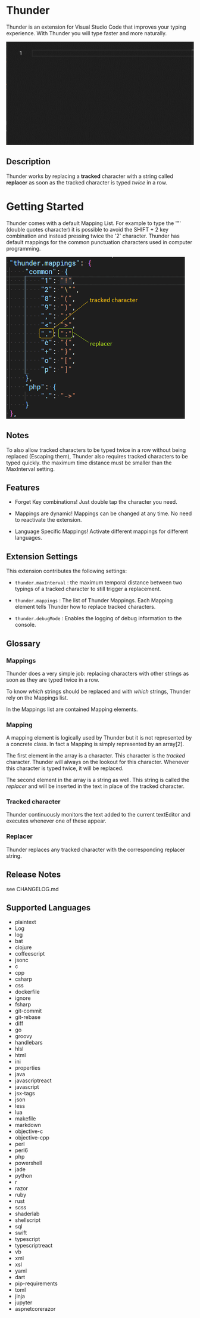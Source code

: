 # Thunder


Thunder is an extension for Visual Studio Code that improves your typing experience. With Thunder you will type faster and more naturally.


![](https://raw.githubusercontent.com/xenoken/Thunder/master/res/example.gif)


## Description

Thunder works by replacing a **tracked** character with a string called **replacer** as soon as the tracked character is typed *twice* in a row.


# Getting Started

Thunder comes with a default Mapping List. For example to type the '"' (double quotes character) it is possible to avoid the SHIFT + 2 key combination and instead pressing twice the '2' character.
Thunder has default mappings for the common punctuation characters used in computer programming.

![](https://raw.githubusercontent.com/xenoken/Thunder/master/res/settings.png)

## Notes

To also allow tracked characters to be typed twice in a row without being replaced (Escaping them), Thunder also requires tracked characters to be typed quickly. the maximum time distance must be smaller than the MaxInterval setting.


## Features

- Forget Key combinations! Just double tap the character you need.

- Mappings are dynamic! Mappings can be changed at any time. No need to reactivate the extension.

- Language Specific Mappings! Activate different mappings for different languages.


## Extension Settings

This extension contributes the following settings:

* `thunder.maxInterval` : the maximum temporal distance between two typings of a tracked character to still trigger a replacement.

* `thunder.mappings` : The list of Thunder Mappings. Each Mapping element tells Thunder how to replace tracked characters.

* `thunder.debugMode` : Enables the logging of debug information to the console.



## Glossary

### Mappings

Thunder does a very simple job: replacing characters with other strings as soon as they are typed twice in a row.

To know *which* strings should be replaced and with *which* strings, Thunder rely on the Mappings list.

In the Mappings list are contained Mapping elements.

### Mapping

A mapping element is logically used by Thunder but it is not represented by a concrete class. In fact a Mapping is simply represented by an array[2].

The first element in the array is a character. This character is the *tracked* character. Thunder will always on the lookout for this character. Whenever this character is typed twice, it will be replaced.

The second element in the array is a string as well. This string is called the *replacer* and will be inserted in the text in place of the tracked character.

### Tracked character

Thunder continuously monitors the text added to the current textEditor and executes whenever one of these appear.

### Replacer

Thunder replaces any tracked character with the corresponding replacer string.



## Release Notes

see CHANGELOG.md


## Supported Languages

- plaintext
- Log
- log
- bat
- clojure
- coffeescript
- jsonc
- c
- cpp
- csharp
- css
- dockerfile
- ignore
- fsharp
- git-commit
- git-rebase
- diff
- go
- groovy
- handlebars
- hlsl
- html
- ini
- properties
- java
- javascriptreact
- javascript
- jsx-tags
- json
- less
- lua
- makefile
- markdown
- objective-c
- objective-cpp
- perl
- perl6
- php
- powershell
- jade
- python
- r
- razor
- ruby
- rust
- scss
- shaderlab
- shellscript
- sql
- swift
- typescript
- typescriptreact
- vb
- xml
- xsl
- yaml
- dart
- pip-requirements
- toml
- jinja
- jupyter
- aspnetcorerazor